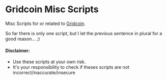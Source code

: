 # Gridcoin Misc Scripts

Misc Scripts for or related to [Gridcoin](gridcoin.us).

So far there is only one script, but I let the previous sentence in plural for a good reason... ;)

#### Disclaimer:

- Use these scripts at your own risk.
- It's your responsibility to check if theses scripts are not incorrect/inaccurate/insecure